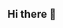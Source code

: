 ## Hi there 👋

<!--
**Selmza/Selmza** is a ✨ _special_ ✨ repository because its `README.md` (this file) appears on your GitHub profile.

<h1 align="center">Hi 👋, I'm Selmza</h1>
<p align="left"> <img src="https://komarev.com/ghpvc/?username=selmza&label=Profile%20views&color=0e75b6&style=flat" alt="selmza" /> </p>

- 🔭 I’m currently working on **a mobile game**

- 🌱 I’m currently learning **Unity and C#**

<h3 align="left">Connect with me:</h3>
<p align="left">
</p>

<h3 align="left">Languages and Tools:</h3>
<p align="left"> <a href="https://developer.android.com" target="_blank" rel="noreferrer"> <img src="https://raw.githubusercontent.com/devicons/devicon/master/icons/android/android-original-wordmark.svg" alt="android" width="40" height="40"/> </a> <a href="https://www.w3schools.com/cs/" target="_blank" rel="noreferrer"> <img src="https://raw.githubusercontent.com/devicons/devicon/master/icons/csharp/csharp-original.svg" alt="csharp" width="40" height="40"/> </a> <a href="https://www.linux.org/" target="_blank" rel="noreferrer"> <img src="https://raw.githubusercontent.com/devicons/devicon/master/icons/linux/linux-original.svg" alt="linux" width="40" height="40"/> </a> <a href="https://unity.com/" target="_blank" rel="noreferrer"> <img src="https://www.vectorlogo.zone/logos/unity3d/unity3d-icon.svg" alt="unity" width="40" height="40"/> </a> </p>
